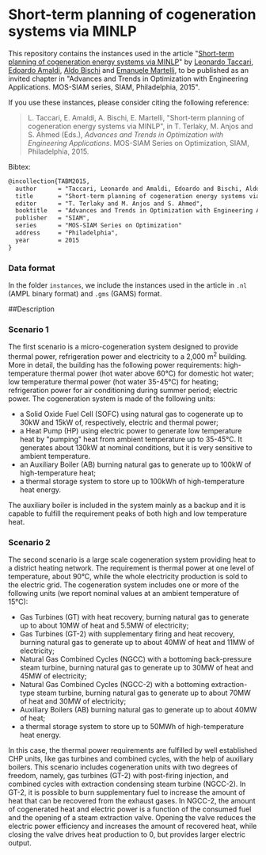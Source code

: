 # Short-term planning of cogeneration systems via MINLP

This repository contains the instances used in the article "[Short-term planning of cogeneration energy systems via MINLP]()" by [Leonardo Taccari](https://twitter.com/leotac), [Edoardo Amaldi](http://home.deib.polimi.it/amaldi/), [Aldo Bischi]() and [Emanuele Martelli](http://www.energia.polimi.it/dipartimento/scheda_persona.php?id=242), 
to be published as an invited chapter in "Advances and Trends in Optimization with Engineering Applications. MOS-SIAM series, SIAM, Philadelphia, 2015".


If you use these instances, please consider citing the following reference:

> L. Taccari, E. Amaldi, A. Bischi, E. Martelli, "Short-term planning of cogeneration energy systems via MINLP", in T. Terlaky, M. Anjos and S. Ahmed (Eds.), *Advances and Trends in Optimization with Engineering Applications*. MOS-SIAM Series on Optimization, SIAM, Philadelphia, 2015.

Bibtex:

``` latex
@incollection{TABM2015,
  author      = "Taccari, Leonardo and Amaldi, Edoardo and Bischi, Aldo and Martelli, Emanuele"
  title       = "Short-term planning of cogeneration energy systems via MINLP",
  editor      = "T. Terlaky and M. Anjos and S. Ahmed",
  booktitle   = "Advances and Trends in Optimization with Engineering Applications"
  publisher   = "SIAM",
  series      = "MOS-SIAM Series on Optimization"
  address     = "Philadelphia",
  year        = 2015
}
```



### Data format
In the folder `instances`, we include the instances used in the article in `.nl` (AMPL binary format) and `.gms` (GAMS) format.   

##Description

### Scenario 1

The first scenario is a micro-cogeneration system designed to provide thermal power, refrigeration power and electricity to a 2,000 m<sup>2</sup> building. 
More in detail, the building has the following power requirements: high-temperature thermal power (hot water above 60°C) for domestic hot water; 
low temperature thermal power (hot water 35-45°C) for heating; 
refrigeration power for air conditioning during summer period; electric power.
The cogeneration system is made of the following units:
+  a Solid Oxide Fuel Cell (SOFC) using natural gas to cogenerate up to 30kW and 15kW of, respectively, electric and thermal power; 
+  a Heat Pump (HP) using electric power to generate low temperature heat by "pumping"  heat from ambient temperature up to 35-45°C. It generates about 130kW at nominal conditions, but it is very sensitive to ambient temperature.
+  an Auxiliary Boiler (AB) burning natural gas to generate up to 100kW of high-temperature heat;
+  a thermal storage system to store up to 100kWh of high-temperature heat energy.

The auxiliary boiler is included in the system mainly as a backup and it is capable to fulfill the requirement peaks of both high and low temperature heat. 

### Scenario 2
The second scenario is a large scale cogeneration system providing heat to a district heating network. 
The requirement is thermal power at one level of temperature, about 90°C, 
while the whole electricity production is sold to the electric grid.
The cogeneration system includes one or more of the following units (we report nominal values at an ambient temperature of 15°C):
+ Gas Turbines (GT) with heat recovery, burning natural gas to generate up to about 10MW of heat and 5.5MW of electricity; 
+ Gas Turbines (GT-2) with supplementary firing and heat recovery, burning natural gas to generate up to about 40MW of heat and 11MW of electricity;
+ Natural Gas Combined Cycles (NGCC) with a bottoming back-pressure steam turbine, burning natural gas to generate up to 30MW of heat and 45MW of electricity; 
+ Natural Gas Combined Cycles (NGCC-2) with a bottoming extraction-type steam turbine, burning natural gas to generate up to about 70MW of heat and 30MW of electricity; 
+ Auxiliary Boilers (AB) burning natural gas to generate up to about 40MW of heat; 
+ a thermal storage system to store up to 50MWh of high-temperature heat energy.

In this case, the thermal power requirements are fulfilled by well established CHP units, like gas turbines and combined cycles, with the help of auxiliary boilers.
This scenario includes cogeneration units with two degrees of freedom,
namely, gas turbines (GT-2) with post-firing injection, and combined cycles with extraction condensing steam turbine (NGCC-2).
In GT-2, it is possible to burn supplementary fuel to increase the amount of heat that can be recovered from the exhaust gases. 
In NGCC-2, the amount of cogenerated heat and electric power is a function of the consumed fuel and the opening of a steam extraction valve.
Opening the valve reduces the electric power efficiency and increases the amount of recovered heat, 
while closing the valve drives heat production to 0, but provides larger electric output.
